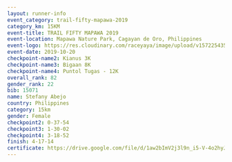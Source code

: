 ```yaml
---
layout: runner-info 
event_category: trail-fifty-mapawa-2019 
category_km: 15KM 
event-title: TRAIL FIFTY MAPAWA 2019  
event-location: Mapawa Nature Park, Cagayan de Oro, Philippines 
event-logo: https://res.cloudinary.com/raceyaya/image/upload/v1572254355/logo/trail-fifty-mapawa_fizjmb.jpg 
event-date: 2019-10-20 
checkpoint-name2: Kianus 3K 
checkpoint-name3: Bigaan 8K 
checkpoint-name4: Puntol Tugas - 12K 
overall_rank: 82
gender_rank: 22
bib: 15071
name: Stefany Abejo
country: Philippines
category: 15km
gender: Female
checkpoint2: 0-37-54
checkpoint3: 1-30-02
checkpoint4: 3-18-52
finish: 4-17-14
certificate: https://drive.google.com/file/d/1aw2bImV2j3l9n_i5-V-4o2hyJ7sABkXw/view?usp=sharing
---
```

